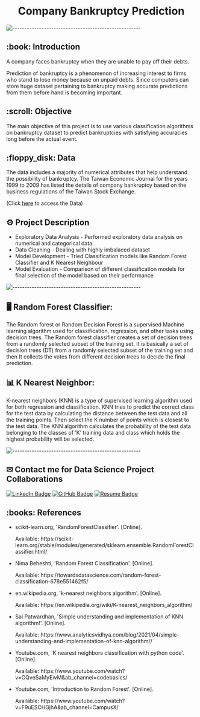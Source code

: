 <h1 align="center"> Company Bankruptcy Prediction </h1>

<p align="center">
</p>

![-----------------------------------------------------](https://raw.githubusercontent.com/andreasbm/readme/master/assets/lines/rainbow.png)

<h2>:book: Introduction </h2>
A company faces bankruptcy when they are unable to pay off their debts.  

Prediction of bankruptcy is a phenomenon of increasing interest to firms who stand to lose money because on unpaid debts. Since computers can store huge dataset pertaining to bankruptcy making accurate predictions from them before hand is becoming important.
<h2>:scroll: Objective </h2>
The main objective of this project is to use various classification algorithms on bankruptcy dataset to predict bankruptcies with satisfying accuracies long before the actual event.

<h2> :floppy_disk: Data </h2>
The data includes a majority of numerical attributes that help understand the possibility of bankruptcy. The Taiwan Economic Journal for the years 1999 to 2009 has listed the details of company bankruptcy based on the business regulations of the Taiwan Stock Exchange.

(Click [here](https://drive.google.com/file/d/13H7Z3CGg-WLd3oEnF666Xlm6TiOQE0g0/view?usp=sharing) to access the Data)

<h2>⚙️ Project Description </h2>

* Exploratory Data Analysis - Performed exploratory data analysis on numerical and categorical data.
* Data Cleaning - Dealing with highly imbalaced dataset
* Model Development - Tried Classification models like Random Forest Classifier and K Nearest Neighbour
* Model Evaluation - Comparison of different classification models for final selection of the model based on their performance

![-----------------------------------------------------](https://raw.githubusercontent.com/andreasbm/readme/master/assets/lines/rainbow.png)

<h2>🖥️ Random Forest Classifier: </h2>
The Random forest or Random Decision Forest is a supervised Machine learning algorithm used for classification, regression, and other tasks using decision trees.
The Random forest classifier creates a set of decision trees from a randomly selected subset of the training set. It is basically a set of decision trees (DT) from a randomly selected subset of the training set and then It collects the votes from different decision trees to decide the final prediction.

<h2>📊 K Nearest Neighbor: </h2>
K-nearest neighbors (KNN) is a type of supervised learning algorithm used for both regression and classification. KNN tries to predict the correct class for the test data by calculating the distance between the test data and all the training points. Then select the K number of points which is closest to the test data. The KNN algorithm calculates the probability of the test data belonging to the classes of ‘K’ training data and class which holds the highest probability will be selected.

![-----------------------------------------------------](https://raw.githubusercontent.com/andreasbm/readme/master/assets/lines/rainbow.png)

<h2>✉ Contact me for Data Science Project Collaborations </h2>


[![LinkedIn Badge](https://img.shields.io/badge/LinkedIn-0077B5?style=for-the-badge&logo=linkedin&logoColor=white)](https://www.linkedin.com/in/shantanuh10/)
[![GitHub Badge](https://img.shields.io/badge/GitHub-100000?style=for-the-badge&logo=github&logoColor=white)](https://github.com/Shantanuh10)
[![Resume Badge](https://img.shields.io/badge/resume-0077B5?style=for-the-badge&logo=resume&logoColor=white)](https://drive.google.com/file/d/1py39Zv76lRab9dZAdkSjeYB8A3EkejSW/view?usp=sharing)

<h2> :books: References</h2>
<ul>
  <li><p>scikit-learn.org, 'RandomForestClassifier'. [Online].</p>
      <p>Available: https://scikit-learn.org/stable/modules/generated/sklearn.ensemble.RandomForestClassifier.html/</p>
  </li>
  <li><p>Nima Beheshti, 'Random Forest Classification'. [Online].</p>
      <p>Available: https://towardsdatascience.com/random-forest-classification-678e551462f5/</p>
  </li>
    <li><p>en.wikipedia.org, 'k-nearest neighbors algorithm'. [Online].</p>
      <p>Available: https://en.wikipedia.org/wiki/K-nearest_neighbors_algorithm/</p>
  </li>
  <li><p>Sai Patwardhan, 'Simple understanding and implementation of KNN algorithm!'. [Online].</p>
      <p>Available: https://www.analyticsvidhya.com/blog/2021/04/simple-understanding-and-implementation-of-knn-algorithm//</p>
  </li>
  <li><p>Youtube.com, 'K nearest neighbors classification with python code'. [Online].</p>
      <p>Available: https://www.youtube.com/watch?v=CQveSaMyEwM&ab_channel=codebasics/</p>
  </li>
  <li><p>Youtube.com, 'Introduction to Random Forest'. [Online].</p>
      <p>Available: https://www.youtube.com/watch?v=F9uESCHGjhA&ab_channel=CampusX/</p>
  </li>
  
</ul>
